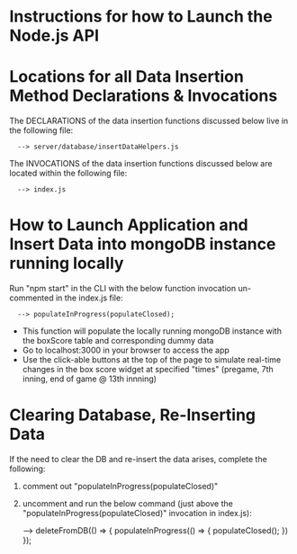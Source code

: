 # Instructions for how to Launch the Node.js API 


# Locations for all Data Insertion Method Declarations & Invocations

The DECLARATIONS of the data insertion functions discussed below live in the following file:
  
      --> server/database/insertDataHelpers.js

 The INVOCATIONS of the data insertion functions discussed below are located within the following file:

      --> index.js
 
 # How to Launch Application and Insert Data into mongoDB instance running locally

Run "npm start" in the CLI with the below function invocation un-commented in the index.js file:

      --> populateInProgress(populateClosed); 

   - This function will populate the locally running mongoDB instance with the boxScore table and corresponding dummy data
   - Go to localhost:3000 in your browser to access the app
   - Use the click-able buttons at the top of the page to simulate real-time changes in the box score widget at specified "times" (pregame, 7th inning, end of game @ 13th innning)

# Clearing Database, Re-Inserting Data 

If the need to clear the DB and re-insert the data arises, complete the following:

  1) comment out "populateInProgress(populateClosed)"
  2) uncomment and run the below command (just above the "populateInProgress(populateClosed)" invocation in index.js):

      --> deleteFromDB(() => {
            populateInProgress(() => {
              populateClosed();
            })
         });
